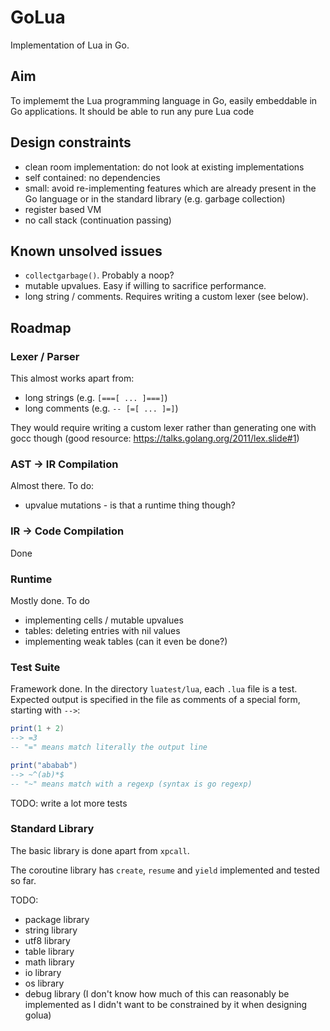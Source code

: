 # GoLua

Implementation of Lua in Go.

## Aim

To implememt the Lua programming language in Go, easily embeddable in
Go applications.  It should be able to run any pure Lua code

## Design constraints

* clean room implementation: do not look at existing implementations
* self contained: no dependencies
* small: avoid re-implementing features which are already present in
  the Go language or in the standard library (e.g. garbage collection)
* register based VM
* no call stack (continuation passing)

## Known unsolved issues

* `collectgarbage()`. Probably a noop?
* mutable upvalues.  Easy if willing to sacrifice performance.
* long string / comments.  Requires writing a custom lexer (see
  below).

## Roadmap

### Lexer / Parser

This almost works apart from:
* long strings (e.g. `[===[ ... ]===]`)
* long comments (e.g. `-- [=[ ... ]=]`)

They would require writing a custom lexer rather than generating one
with gocc though (good resource:
https://talks.golang.org/2011/lex.slide#1)

### AST -> IR Compilation

Almost there.  To do:
* upvalue mutations - is that a runtime thing though?

### IR -> Code Compilation

Done

### Runtime

Mostly done.  To do
* implementing cells / mutable upvalues
* tables: deleting entries with nil values
* implementing weak tables (can it even be done?)

### Test Suite

Framework done. In the directory `luatest/lua`, each `.lua` file is a
test. Expected output is specified in the file as comments of a
special form, starting with `-->`:

```lua
print(1 + 2)
--> =3
-- "=" means match literally the output line

print("ababab")
--> ~^(ab)*$
-- "~" means match with a regexp (syntax is go regexp)
```

TODO: write a lot more tests

### Standard Library

The basic library is done apart from `xpcall`.

The coroutine library has `create`, `resume` and `yield` implemented
and tested so far.

TODO:
* package library
* string library
* utf8 library
* table library
* math library
* io library
* os library
* debug library (I don't know how much of this can reasonably be
  implemented as I didn't want to be constrained by it when designing
  golua)
